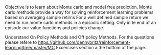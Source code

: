 Objective is to learn about Monte carlo and model free prediction.
Monte carlo methods provide a way for solving reinforcement learning problems based on averaging sample retirns
For a well defined sample return we need to run monte carlo methods in a episodic setting.
Only in te end of an episode our value functions and policies change.

Understand On Policy Methods and Off policy Methods.
For the questions please refere to https://github.com/dennybritz/reinforcement-learning/tree/master/MC Excercises section a the bottom of the page.



